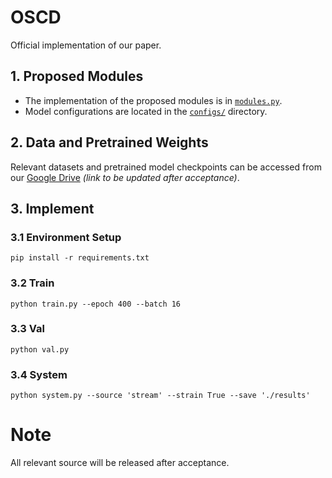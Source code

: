 # OSCD
Official implementation of our paper.


## 1. Proposed Modules
- The implementation of the proposed modules is in [`modules.py`](./modules.py).  
- Model configurations are located in the [`configs/`](./configs/) directory.

## 2. Data and Pretrained Weights
Relevant datasets and pretrained model checkpoints can be accessed from our [Google Drive](./) *(link to be updated after acceptance)*.

## 3. Implement
### 3.1 Environment Setup
```
pip install -r requirements.txt
```

### 3.2 Train
```
python train.py --epoch 400 --batch 16
```

### 3.3 Val
```
python val.py
```
### 3.4 System
```
python system.py --source 'stream' --strain True --save './results'
```

# Note
All relevant source will be released after acceptance.
